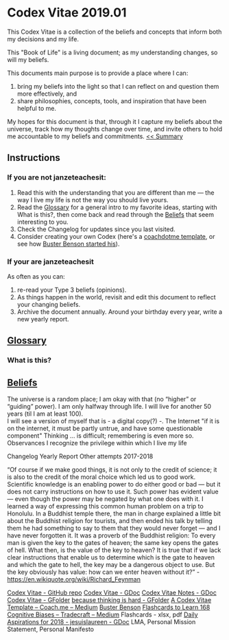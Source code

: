 # Codex Vitae 2019.01

This Codex Vitae is a collection of the beliefs and concepts that inform both my decisions and my life.

This "Book of Life" is a living document; as my understanding changes, so will my beliefs.

This documents main purpose is to provide a place where I can:
  1. bring my beliefs into the light so that I can reflect on and question them more effectively, and
  2. share philosophies, concepts, tools, and inspiration that have been helpful to me.

My hopes for this document is that, through it I capture my beliefs about the universe, track how my thoughts change over time, and invite others to hold me accountable to my beliefs and commitments.
[<< Summary](SUMMARY.md)
## Instructions
### If you are not janzeteachesit:
1. Read this with the understanding that you are different than me — the way I live my life is not the way you should live yours.
2. Read the [Glossary](glossary) for a general intro to my favorite ideas, starting with What is this?, then come back and read through the [Beliefs](beliefs) that seem interesting to you.
3. Check the Changelog for updates since you last visited.
4. Consider creating your own Codex (here's a [coachdotme template](https://medium.com/@coachdotme/562e2a24d7d), or see how [Buster Benson started his](https://github.com/busterbenson/public/blob/master/book-of-beliefs-2012.md)).

### If your are janzeteachesit
As often as you can:
1. re-read your Type 3 beliefs (opinions).
2. As things happen in the world, revisit and edit this document to reflect your changing beliefs.
3. Archive the document annually.
Around your birthday every year, write a new yearly report.

## [Glossary](#glossary)

### What is this?

## [Beliefs](#beliefs)
The universe is a random place; I am okay with that (no “higher” or “guiding” power).
I am only halfway through life.  I will live for another 50 years (til I am at least 100).  
I will see a version of myself that is  - a digital copy(?) -.
The Internet
"if it is on the internet, it must be partly untrue, and have some questionable component"
Thinking
… is difficult; remembering is even more so.
Observances
I recognize the privilege within which I live my life

Changelog
Yearly Report
Other attempts
2017-2018


“Of course if we make good things, it is not only to the credit of science; it is also to the credit of the moral choice which led us to good work. Scientific knowledge is an enabling power to do either good or bad — but it does not carry instructions on how to use it. Such power has evident value — even though the power may be negated by what one does with it.
I learned a way of expressing this common human problem on a trip to Honolulu. In a Buddhist temple there, the man in charge explained a little bit about the Buddhist religion for tourists, and then ended his talk by telling them he had something to say to them that they would never forget — and I have never forgotten it. It was a proverb of the Buddhist religion:
To every man is given the key to the gates of heaven; the same key opens the gates of hell.
What then, is the value of the key to heaven? It is true that if we lack clear instructions that enable us to determine which is the gate to heaven and which the gate to hell, the key may be a dangerous object to use.
But the key obviously has value: how can we enter heaven without it?” - https://en.wikiquote.org/wiki/Richard_Feynman


[Codex Vitae - GitHub repo](https://github.com/janzeteachesit/codex-vitae)
[Codex Vitae - GDoc](https://drive.google.com/open?id=1MkffdvhLGGvfUiqrq7uH52dNxT2ZUWTBFTG6bP4-Uco)
[Codex Vitae Notes - GDoc](https://drive.google.com/open?id=1QNAWEcsv1m5Cpb7BbdiBMNxQblYHBp8gPLu7JV77yGU)
[Codex Vitae - GFolder](https://drive.google.com/open?id=1a-H9swbUcqKNCi8hI-7v5y_VTEte7luq)
[because thinking is hard - GFolder](https://drive.google.com/open?id=1FYqu5BBo-84MKmNgA8gOqdbShRLQCt3K)
[A Codex Vitae Template – Coach.me – Medium](https://medium.com/@coachdotme/562e2a24d7d)
[Buster Benson](http://busterbenson.com/)
[Flashcards to Learn 168 Cognitive Biases – Tradecraft – Medium](https://medium.com/tradecraft-traction/flashcards-to-learn-168-cognitive-biases-4c37f3418f15)
Flashcards - xlsx, pdf
[Daily Aspirations for 2018 - jesuislaureen - GDoc](https://drive.google.com/open?id=1_5u5tNcYF2zUCXKUFEll1Y51z1crZXNg7YkUdIQcFRU)
LMA, Personal Mission Statement, Personal Manifesto
